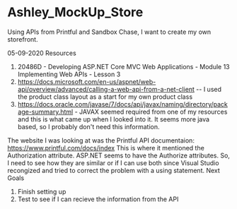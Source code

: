 # Ashley_MockUp_Store
 Using APIs from Printful and Sandbox Chase, I want to create my own storefront. 

 05-09-2020
 Resources
 1. 20486D - Developing ASP.NET Core MVC Web Applications - Module 13 Implementing Web APIs - Lesson 3
 2. https://docs.microsoft.com/en-us/aspnet/web-api/overview/advanced/calling-a-web-api-from-a-net-client -- I used the product class layout as a start for my own product class
 3. https://docs.oracle.com/javase/7/docs/api/javax/naming/directory/package-summary.html - JAVAX seemed required from one of my resources and this is what came up when I looked into it. It seems more java based, so I probably don't need this information. 
   
   The website I was looking at was the Printful API documentaion: https://www.printful.com/docs/index
   This is where it mentioned the Authorization attribute. ASP.NET seems to have the Authorize attributes. So, I need to see how they are similar or if I can use both since Visual Studio recongized and tried to correct the problem with a using statement. 
   Next Goals
   1. Finish setting up
   2. Test to see if I can recieve the information from the API